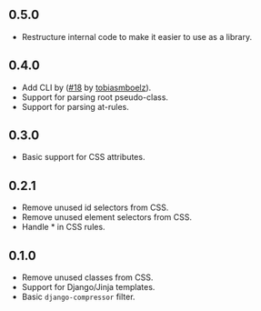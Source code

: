 ## 0.5.0

- Restructure internal code to make it easier to use as a library.

## 0.4.0

- Add CLI by ([#18](https://github.com/adamghill/refreshcss/pull/18) by [tobiasmboelz](https://github.com/tobiasmboelz)).
- Support for parsing root pseudo-class.
- Support for parsing at-rules.

## 0.3.0

- Basic support for CSS attributes.

## 0.2.1

- Remove unused id selectors from CSS.
- Remove unused element selectors from CSS.
- Handle * in CSS rules.

## 0.1.0

- Remove unused classes from CSS.
- Support for Django/Jinja templates.
- Basic `django-compressor` filter.
